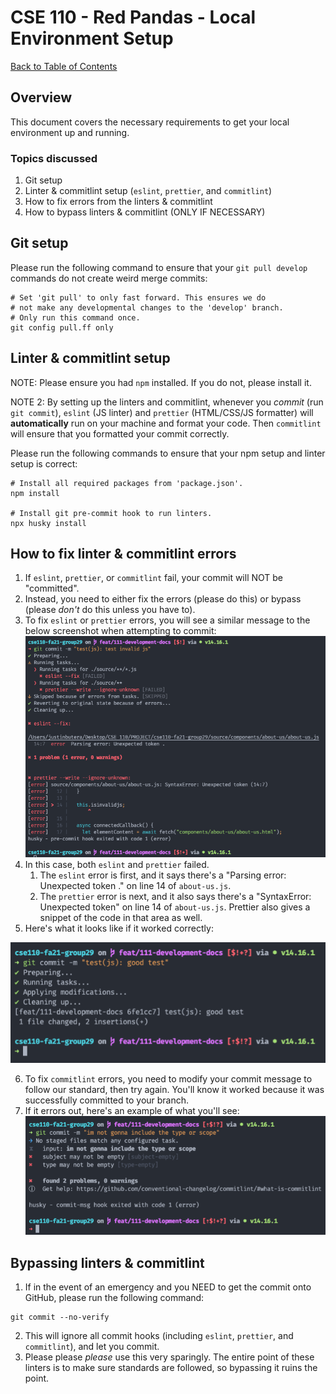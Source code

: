 # CSE 110 - Red Pandas - Local Environment Setup

[Back to Table of Contents](README.md)

## Overview
This document covers the necessary requirements to get your local environment up and running.

### Topics discussed
1. Git setup
2. Linter & commitlint setup (`eslint`, `prettier`, and `commitlint`)
3. How to fix errors from the linters & commitlint
4. How to bypass linters & commitlint (ONLY IF NECESSARY)

## Git setup
Please run the following command to ensure that your `git pull develop` commands do not create weird merge commits:
```shell
# Set 'git pull' to only fast forward. This ensures we do
# not make any developmental changes to the 'develop' branch.
# Only run this command once.
git config pull.ff only
```

## Linter & commitlint setup
NOTE: Please ensure you had `npm` installed. If you do not, please install it.

NOTE 2: By setting up the linters and commitlint, whenever you _commit_ (run `git commit`), `eslint` (JS linter) and `prettier` (HTML/CSS/JS formatter) will **automatically** run on your machine and format your code. Then `commitlint` will ensure that you formatted your commit correctly.

Please run the following commands to ensure that your npm setup and linter setup is correct:
```shell
# Install all required packages from 'package.json'.
npm install

# Install git pre-commit hook to run linters.
npx husky install
```

## How to fix linter & commitlint errors
1. If `eslint`, `prettier`, or `commitlint` fail, your commit will NOT be "committed".
2. Instead, you need to either fix the errors (please do this) or bypass (please _don't_ do this unless you have to).
3. To fix `eslint` or `prettier` errors, you will see a similar message to the below screenshot when attempting to commit:
  ![eslint-prettier-fail](screenshots/eslint-prettier-fail.png)
4. In this case, both `eslint` and `prettier` failed.
   1. The `eslint` error is first, and it says there's a "Parsing error: Unexpected token ." on line 14 of `about-us.js`.
   2. The `prettier` error is next, and it also says there's a "SyntaxError: Unexpected token" on line 14 of `about-us.js`. Prettier also gives a snippet of the code in that area as well.
5. Here's what it looks like if it worked correctly:
  
  ![eslint-prettier-success](screenshots/eslint-prettier-success.png)

6. To fix `commitlint` errors, you need to modify your commit message to follow our standard, then try again. You'll know it worked because it was successfully committed to your branch.
7. If it errors out, here's an example of what you'll see:
  ![commitlint-fail](screenshots/commitlint-fail.png)

## Bypassing linters & commitlint
1. If in the event of an emergency and you NEED to get the commit onto GitHub, please run the following command:
  ```shell
  git commit --no-verify
  ```
2. This will ignore all commit hooks (including `eslint`, `prettier`, and `commitlint`), and let you commit.
3. Please please _please_ use this very sparingly. The entire point of these linters is to make sure standards are followed, so bypassing it ruins the point.